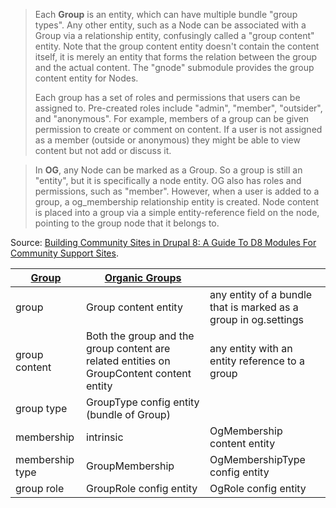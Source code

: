 > Each **Group** is an entity, which can have multiple bundle "group types". Any other entity, such as a Node can be associated with a Group via a relationship entity, confusingly called a "group content" entity. Note that the group content entity doesn't contain the content itself, it is merely an entity that forms the relation between the group and the actual content. The "gnode" submodule provides the group content entity for Nodes.  
> 
> Each group has a set of roles and permissions that users can be assigned to. Pre-created roles include "admin", "member", "outsider", and "anonymous". For example, members of a group can be given permission to create or comment on content. If a user is not assigned as a member (outside or anonymous) they might be able to view content but not add or discuss it.

> In **OG**, any Node can be marked as a Group. So a group is still an "entity", but it is specifically a node entity. OG also has roles and permissions, such as "member". However, when a user is added to a group, a og\_membership relationship entity is created. Node content is placed into a group via a simple entity-reference field on the node, pointing to the group node that it belongs to.

Source: [Building Community Sites in Drupal 8: A Guide To D8 Modules For Community Support Sites](https://www.phase2technology.com/blog/building-community). 

| [Group](https://www.drupal.org/project/group) | [Organic Groups](https://www.drupal.org/project/og)                                      |                                                                 |
| --------------------------------------------- | ---------------------------------------------------------------------------------------- | --------------------------------------------------------------- |
| group                                         | Group content entity                                                                     | any entity of a bundle that is marked as a group in og.settings |
| group content                                 | Both the group and the group content are related entities on GroupContent content entity | any entity with an entity reference to a group                  |
| group type                                    | GroupType config entity (bundle of Group)                                                |                                                                 |
| membership                                    | intrinsic                                                                                | OgMembership content entity                                     |
| membership type                               | GroupMembership                                                                          | OgMembershipType config entity                                  |
| group role                                    | GroupRole config entity                                                                  | OgRole config entity                                            |